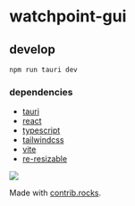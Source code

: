 # watchpoint-gui

## develop

```
npm run tauri dev
```

### dependencies

- [tauri](https://tauri.studio/)
- [react](https://reactjs.org/)
- [typescript](https://www.typescriptlang.org/)
- [tailwindcss](https://tailwindcss.com/)
- [vite](https://vitejs.dev/)
- [re-resizable](https://github.com/bokuweb/re-resizable)

<a href="https://github.com/Coordinate-Cat/watchpoint-gui/graphs/contributors">
  <img src="https://contrib.rocks/image?repo=Coordinate-Cat/watchpoint-gui" />
</a>

Made with [contrib.rocks](https://contrib.rocks).
